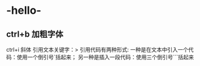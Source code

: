 # -hello- #
## ctrl+b 加粗字体
   ctrl+i 斜体 
   引用文本关键字：>
   引用代码有两种形式:
   一种是在文本中引入一个代码：使用一个倒引号`括起来；
   另一种是插入一段代码：使用三个倒引号```括起来
##
